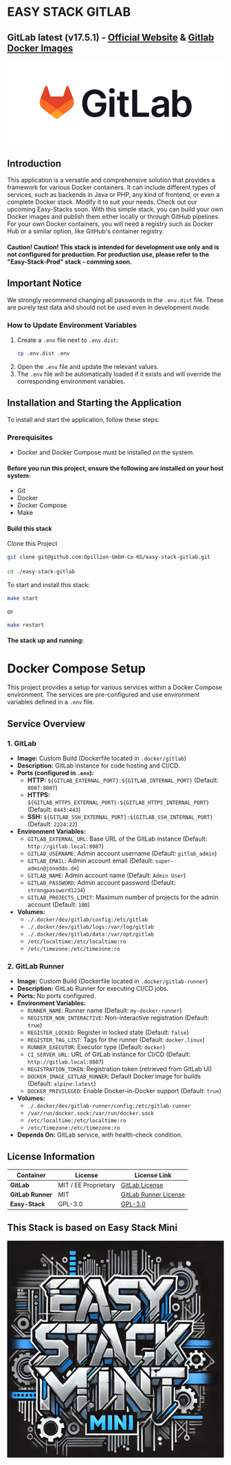 # EASY STACK GITLAB

## GitLab latest (v17.5.1) - [Official Website](https://about.gitlab.com)  & [Gitlab Docker Images](https://hub.docker.com/u/gitlab)
![Alt text](.makefile/assets/gitlab-logo-100.jpg?raw=true "GitLab Logo")

## Introduction
This application is a versatile and comprehensive solution that provides a framework for various Docker containers. It can include different types of services, such as backends in Java or PHP, any kind of frontend, or even a complete Docker stack. Modify it to suit your needs. Check out our upcoming Easy-Stacks soon.
With this simple stack, you can build your own Docker images and publish them either locally or through GitHub pipelines. For your own Docker containers, you will need a registry such as Docker Hub or a similar option, like GitHub's container registry.

#### Caution! Caution! This stack is intended for development use only and is not configured for production. For production use, please refer to the "Easy-Stack-Prod" stack - comming soon.

## Important Notice

We strongly recommend changing all passwords in the `.env.dist` file. These are purely test data and should not be used even in development mode.

### How to Update Environment Variables

1. Create a `.env` file next to `.env.dist`:
   ```sh
   cp .env.dist .env
   ```
2. Open the `.env` file and update the relevant values.
3. The `.env` file will be automatically loaded if it exists and will override the corresponding environment variables.

## Installation and Starting the Application
To install and start the application, follow these steps:

### Prerequisites
- Docker and Docker Compose must be installed on the system.

#### Before you run this project, ensure the following are installed on your host system:

- Git
- Docker
- Docker Compose
- Make

#### Build this stack

Clone this Project

```sh
git clone git@github.com:Opillion-GmbH-Co-KG/easy-stack-gitlab.git

cd ./easy-stack-gitlab

 ```

To start and install this stack:

```sh
make start
 ```
or

```sh
make restart
```

#### The stack up and running:

# Docker Compose Setup 

This project provides a setup for various services within a Docker Compose environment. The services are pre-configured and use environment variables defined in a `.env` file.

## Service Overview

### 1. **GitLab**
- **Image:** Custom Build (Dockerfile located in `.docker/gitlab`)
- **Description:** GitLab instance for code hosting and CI/CD.
- **Ports (configured in `.env`):**
   - **HTTP:** `${GITLAB_EXTERNAL_PORT}:${GITLAB_INTERNAL_PORT}` (Default: `8087:8087`)
   - **HTTPS:** `${GITLAB_HTTPS_EXTERNAL_PORT}:${GITLAB_HTTPS_INTERNAL_PORT}` (Default: `8443:443`)
   - **SSH:** `${GITLAB_SSH_EXTERNAL_PORT}:${GITLAB_SSH_INTERNAL_PORT}` (Default: `2224:22`)
- **Environment Variables:**
   - `GITLAB_EXTERNAL_URL`: Base URL of the GitLab instance (Default: `http://gitlab.local:8087`)
   - `GITLAB_USERNAME`: Admin account username (Default: `gitlab_admin`)
   - `GITLAB_EMAIL`: Admin account email (Default: `super-admin@joneddo.de`)
   - `GITLAB_NAME`: Admin account name (Default: `Admin User`)
   - `GITLAB_PASSWORD`: Admin account password (Default: `strongpassword1234`)
   - `GITLAB_PROJECTS_LIMIT`: Maximum number of projects for the admin account (Default: `100`)
- **Volumes:**
   - `./.docker/dev/gitlab/config:/etc/gitlab`
   - `./.docker/dev/gitlab/logs:/var/log/gitlab`
   - `./.docker/dev/gitlab/data:/var/opt/gitlab`
   - `/etc/localtime:/etc/localtime:ro`
   - `/etc/timezone:/etc/timezone:ro`

### 2. **GitLab Runner**
- **Image:** Custom Build (Dockerfile located in `.docker/gitlab-runner`)
- **Description:** GitLab Runner for executing CI/CD jobs.
- **Ports:** No ports configured.
- **Environment Variables:**
   - `RUNNER_NAME`: Runner name (Default: `my-docker-runner`)
   - `REGISTER_NON_INTERACTIVE`: Non-interactive registration (Default: `true`)
   - `REGISTER_LOCKED`: Register in locked state (Default: `false`)
   - `REGISTER_TAG_LIST`: Tags for the runner (Default: `docker,linux`)
   - `RUNNER_EXECUTOR`: Executor type (Default: `docker`)
   - `CI_SERVER_URL`: URL of GitLab instance for CI/CD (Default: `http://gitlab.local:8087`)
   - `REGISTRATION_TOKEN`: Registration token (retrieved from GitLab UI)
   - `DOCKER_IMAGE_GITLAB_RUNNER`: Default Docker image for builds (Default: `alpine:latest`)
   - `DOCKER_PRIVILEGED`: Enable Docker-in-Docker support (Default: `true`)
- **Volumes:**
   - `./.docker/dev/gitlab-runner/config:/etc/gitlab-runner`
   - `/var/run/docker.sock:/var/run/docker.sock`
   - `/etc/localtime:/etc/localtime:ro`
   - `/etc/timezone:/etc/timezone:ro`
- **Depends On:** GitLab service, with health-check condition.

## License Information

| Container           | License               | License Link                                                         |
|---------------------|-----------------------|----------------------------------------------------------------------|
| **GitLab**          | MIT / EE Proprietary  | [GitLab License](https://gitlab.com/gitlab-org/gitlab)               |
| **GitLab Runner**   | MIT                   | [GitLab Runner License](https://gitlab.com/gitlab-org/gitlab-runner) |
| **Easy-Stack**      | GPL-3.0               | [GPL-3.0](https://www.gnu.org/licenses/gpl-3.0.html)                 |



## This Stack is based on Easy Stack Mini

[![Easy Stack Mini - DALL-E Image](.makefile/assets/easy-stack-mini.jpg?raw=true)](https://github.com/Opillion-GmbH-Co-KG/easy-stack-mini)





